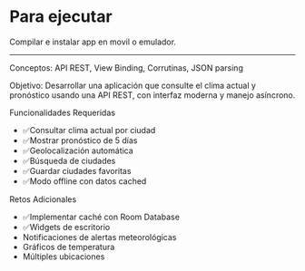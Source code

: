 # Para ejecutar

Compilar e instalar app en movil o emulador.

----------------
 
 
 Conceptos: API REST, View Binding, Corrutinas, JSON parsing
 
 Objetivo: Desarrollar una aplicación que consulte el clima actual y pronóstico usando una API REST, con 
interfaz moderna y manejo asíncrono.

 Funcionalidades Requeridas
 - ✅Consultar clima actual por ciudad
 - ✅Mostrar pronóstico de 5 días
 - ✅Geolocalización automática
 - ✅Búsqueda de ciudades
 - ✅Guardar ciudades favoritas
 - ✅Modo offline con datos cached

Retos Adicionales
 - ✅Implementar caché con Room Database
 - ✅Widgets de escritorio
 - Notificaciones de alertas meteorológicas
 - Gráficos de temperatura
 - Múltiples ubicaciones
